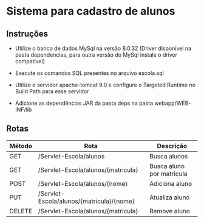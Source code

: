 # Sistema para cadastro de alunos

## Instruções

- Utilize o banco de dados MySql na versão 8.0.32 (Driver disponível na pasta dependencias, para outra versão do MySql instale o driver compatível)

- Execute os comandos SQL presentes no arquivo escola.sql

- Utilize o servidor apache-tomcat 9.0 e configure o Targeted Runtime no Build Path para esse servidor

- Adicione as dependências JAR da pasta deps na pasta webapp/WEB-INF/lib

## Rotas

Método | Rota | Descrição
-------|------|----------
GET | /Servlet-Escola/alunos | Busca alunos
GET | /Servlet-Escola/alunos/{matricula} | Busca aluno por matricula
POST | /Servlet-Escola/alunos/{nome} | Adiciona aluno
PUT | /Servlet-Escola/alunos/{matricula}/{nome} | Atualiza aluno
DELETE | /Servlet-Escola/alunos/{matricula} | Remove aluno

